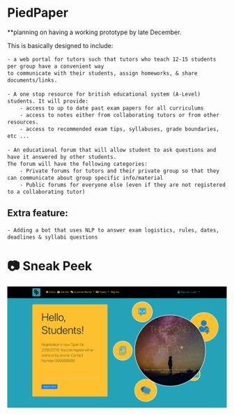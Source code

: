 # PiedPaper

**planning on having a working prototype by late December.

This is basically designed to include:

	- a web portal for tutors such that tutors who teach 12-15 students per group have a convenient way 
	to communicate with their students, assign homeworks, & share documents/links.

	- A one stop resource for british educational system (A-Level) students. It will provide:
		- access to up to date past exam papers for all curriculums
		- access to notes either from collaborating tutors or from other resources.
		- access to recommended exam tips, syllabuses, grade boundaries, etc ...

	- An educational forum that will allow student to ask questions and have it answered by other students. 
	The forum will have the following categories:
		- Private forums for tutors and their private group so that they can communicate about group specific info/material
		- Public forums for everyone else (even if they are not registered to a collaborating tutor)

## Extra feature:
	- Adding a bot that uses NLP to answer exam logistics, rules, dates, deadlines & syllabi questions


# :camera: Sneak Peek
![screenshot](public/images/SS.png?raw=true "Screenshot")
